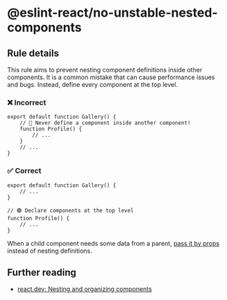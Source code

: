 # @eslint-react/no-unstable-nested-components

## Rule details

This rule aims to prevent nesting component definitions inside other components. It is a common mistake that can cause performance issues and bugs. Instead, define every component at the top level.

### ❌ Incorrect

```tsx
export default function Gallery() {
    // 🔴 Never define a component inside another component!
    function Profile() {
        // ...
    }
    // ...
}
```

### ✅ Correct

```tsx
export default function Gallery() {
    // ...
}

// 🟢 Declare components at the top level
function Profile() {
    // ...
}
```

When a child component needs some data from a parent, [pass it by props](https://react.dev/learn/passing-props-to-a-component) instead of nesting definitions.

## Further reading

- [react.dev: Nesting and organizing components](https://react.dev/learn/your-first-component#nesting-and-organizing-components)
